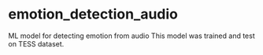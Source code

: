 # emotion_detection_audio
ML model for detecting emotion from audio
This model was trained and test on TESS dataset.
